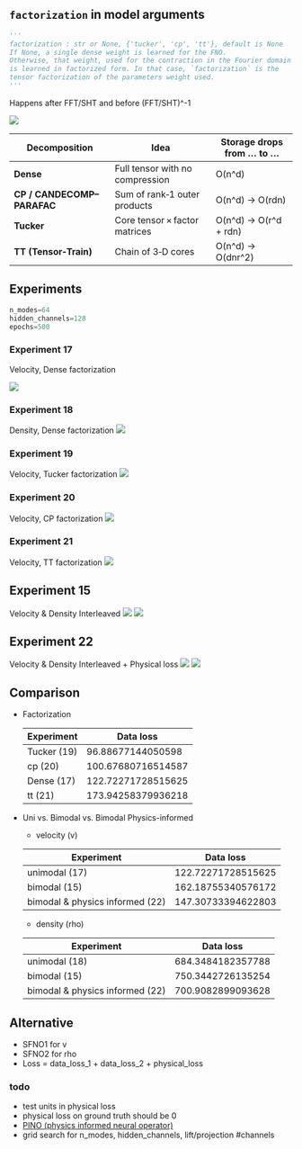 ## `factorization` in model arguments

```python
'''
factorization : str or None, {'tucker', 'cp', 'tt'}, default is None
If None, a single dense weight is learned for the FNO.
Otherwise, that weight, used for the contraction in the Fourier domain
is learned in factorized form. In that case, `factorization` is the
tensor factorization of the parameters weight used.
'''
```

Happens after FFT/SHT and before (FFT/SHT)^-1

<img src='https://zongyi-li.github.io/neural-operator/img/fourier_full_arch5.png'/>

| Decomposition              | Idea                              | Storage drops from … to …             |
|---------------------------|-----------------------------------|----------------------------------------|
| **Dense**                 | Full tensor with no compression   | O(n^d)              |
| **CP / CANDECOMP–PARAFAC**| Sum of rank‑1 outer products      | O(n^d) -> O(rdn)      |
| **Tucker**                | Core tensor × factor matrices     | O(n^d) -> O(r^d + rdn)  |
| **TT (Tensor‑Train)**     | Chain of 3‑D cores                | O(n^d) -> O(dnr^2)      |


## Experiments

```python
n_modes=64
hidden_channels=128
epochs=500
```

### Experiment 17
Velocity, Dense factorization

<img src="resources/week_17/exp_17.gif">

### Experiment 18
Density, Dense factorization
<img src="resources/week_17/exp_18.gif">

### Experiment 19
Velocity, Tucker factorization
<img src="resources/week_17/exp_19.gif">

### Experiment 20
Velocity, CP factorization
<img src="resources/week_17/exp_20.gif">

### Experiment 21
Velocity, TT factorization
<img src="resources/week_17/exp_21.gif">

## Experiment 15
Velocity & Density Interleaved
<img src="resources/week_16/exp_15_2_rho.gif">
<img src="resources/week_16/exp_15_2_v.gif">

## Experiment 22
Velocity & Density Interleaved + Physical loss
<img src="resources/week_17/exp_22_rho.gif">
<img src="resources/week_17/exp_22_v.gif">


## Comparison

- Factorization

    | Experiment| Data loss|
    |-----------|----------|
    |Tucker (19)|96.88677144050598|
    |cp (20)|100.67680716514587|
    |Dense (17)|122.72271728515625|
    |tt (21)|173.94258379936218|


- Uni vs. Bimodal vs. Bimodal Physics-informed

    - velocity (v)

    | Experiment| Data loss|
    |-----------|----------|
    |unimodal (17)|122.72271728515625|
    |bimodal (15)|162.18755340576172|
    |bimodal & physics informed (22)|147.30733394622803|

    - density (rho)

    | Experiment| Data loss|
    |-----------|----------|
    |unimodal (18)|684.3484182357788||
    |bimodal (15)|750.3442726135254||
    |bimodal & physics informed (22)|700.9082899093628|


## Alternative
- SFNO1 for v
- SFNO2 for rho
- Loss = data_loss_1 + data_loss_2 + physical_loss



### todo
- test units in physical loss
- physical loss on ground truth should be 0
- <a href="https://arxiv.org/abs/2111.03794">PINO (physics informed neural operator)</a>
- grid search for n_modes, hidden_channels, lift/projection #channels
